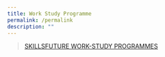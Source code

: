 ```yaml
---
title: Work Study Programme
permalink: /permalink
description: ""
---
```

>[SKILLSFUTURE WORK-STUDY PROGRAMMES](https://programmes.myskillsfuture.gov.sg/WorkStudyIndividualProgrammes/Programme_Summary.aspx)